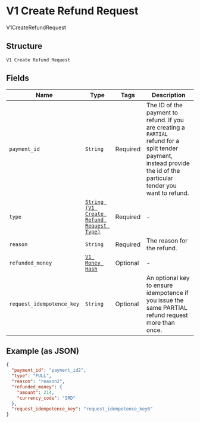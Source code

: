 
# V1 Create Refund Request

V1CreateRefundRequest

## Structure

`V1 Create Refund Request`

## Fields

| Name | Type | Tags | Description |
|  --- | --- | --- | --- |
| `payment_id` | `String` | Required | The ID of the payment to refund. If you are creating a `PARTIAL`<br>refund for a split tender payment, instead provide the id of the<br>particular tender you want to refund. |
| `type` | [`String (V1 Create Refund Request Type)`](../../doc/models/v1-create-refund-request-type.md) | Required | - |
| `reason` | `String` | Required | The reason for the refund. |
| `refunded_money` | [`V1 Money Hash`](../../doc/models/v1-money.md) | Optional | - |
| `request_idempotence_key` | `String` | Optional | An optional key to ensure idempotence if you issue the same PARTIAL refund request more than once. |

## Example (as JSON)

```json
{
  "payment_id": "payment_id2",
  "type": "FULL",
  "reason": "reason2",
  "refunded_money": {
    "amount": 214,
    "currency_code": "SRD"
  },
  "request_idempotence_key": "request_idempotence_key6"
}
```

